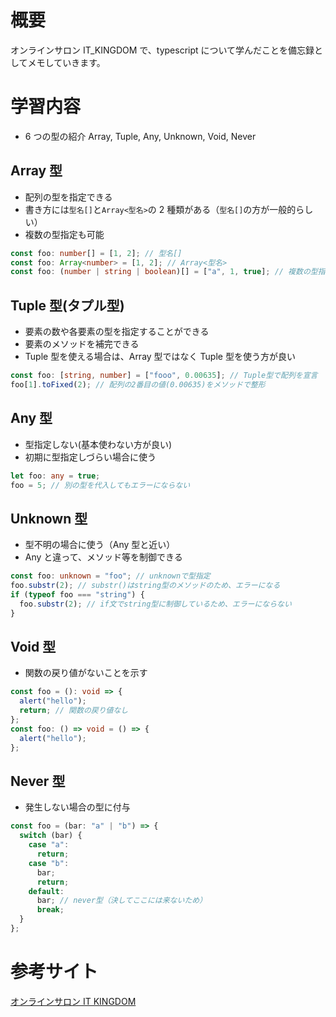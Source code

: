<!--
title:   【TypeScript入門 #4】TypeScriptの色んな型の紹介
tags:    TypeScript,it_kingdom
id:      1a0253b29e45335d7f30
private: false
-->

# 概要

オンラインサロン IT_KINGDOM で、typescript について学んだことを備忘録としてメモしていきます。

# 学習内容

- 6 つの型の紹介 Array, Tuple, Any, Unknown, Void, Never

## Array 型

- 配列の型を指定できる
- 書き方には`型名[]`と`Array<型名>`の 2 種類がある（`型名[]`の方が一般的らしい）
- 複数の型指定も可能

```typescript
const foo: number[] = [1, 2]; // 型名[]
const foo: Array<number> = [1, 2]; // Array<型名>
const foo: (number | string | boolean)[] = ["a", 1, true]; // 複数の型指定
```

## Tuple 型(タプル型)

- 要素の数や各要素の型を指定することができる
- 要素のメソッドを補完できる
- Tuple 型を使える場合は、Array 型ではなく Tuple 型を使う方が良い

```typescript
const foo: [string, number] = ["fooo", 0.00635]; // Tuple型で配列を宣言
foo[1].toFixed(2); // 配列の2番目の値(0.00635)をメソッドで整形
```

## Any 型

- 型指定しない(基本使わない方が良い)
- 初期に型指定しづらい場合に使う

```typescript
let foo: any = true;
foo = 5; // 別の型を代入してもエラーにならない
```

## Unknown 型

- 型不明の場合に使う（Any 型と近い）
- Any と違って、メソッド等を制御できる

```typescript
const foo: unknown = "foo"; // unknownで型指定
foo.substr(2); // substr()はstring型のメソッドのため、エラーになる
if (typeof foo === "string") {
  foo.substr(2); // if文でstring型に制御しているため、エラーにならない
}
```

## Void 型

- 関数の戻り値がないことを示す

```typescript
const foo = (): void => {
  alert("hello");
  return; // 関数の戻り値なし
};
const foo: () => void = () => {
  alert("hello");
};
```

## Never 型

- 発生しない場合の型に付与

```typescript
const foo = (bar: "a" | "b") => {
  switch (bar) {
    case "a":
      return;
    case "b":
      bar;
      return;
    default:
      bar; // never型（決してここには来ないため）
      break;
  }
};
```

# 参考サイト

[オンラインサロン IT KINGDOM](https://it-kingdom.com/)
